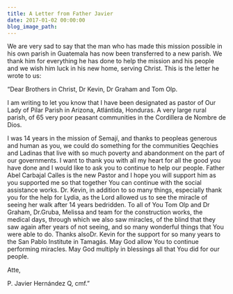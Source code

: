 ```yaml
---
title: A Letter from Father Javier
date: 2017-01-02 00:00:00
blog_image_path:
---
```


We are very sad to say that the man who has made this mission possible in his own parish in Guatemala has now been transferred to a new parish. We thank him for everything he has done to help the mission and his people and we wish him luck in his new home, serving Christ. This is the letter he wrote to us:

“Dear Brothers in Christ, Dr Kevin, Dr Graham and Tom Olp.

I am writing to let you know that I have been designated as pastor of Our Lady of Pilar Parish in Arizona, Atl&aacute;ntida, Honduras. A very large rural parish, of 65 very poor peasant communities in the Cordillera de Nombre de Dios.

I was 14 years in the mission of Semaj&iacute;, and thanks to peopleas generous and human as you, we could do something for the communities Qeqchies and Ladinas that live with so much poverty and abandonment on the part of our governments. I want to thank you with all my heart for all the good you have done and I would like to ask you to continue to help our people. Father Abel Carbajal Calles is the new Pastor and I hope you will support him as you supported me so that together You can continue with the social assistance works. Dr. Kevin, in addition to so many things, especially thank you for the help for Lydia, as the Lord allowed us to see the miracle of seeing her walk after 14 years bedridden. To all of You Tom Olp and Dr Graham, Dr.Gruba, Melissa and team for the construction works, the medical days, through which we also saw miracles, of the blind that they saw again after years of not seeing, and so many wonderful things that You were able to do. Thanks alsoDr. Kevin for the support for so many years to the San Pablo Institute in Tamag&aacute;s. May God allow You to continue performing miracles. May God multiply in blessings all that You did for our people.

Atte,

P. Javier Hern&aacute;ndez Q, cmf.”